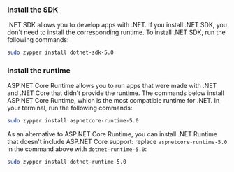 
### Install the SDK

.NET SDK allows you to develop apps with .NET. If you install .NET SDK, you don't need to install the corresponding runtime. To install .NET SDK, run the following commands:

```bash
sudo zypper install dotnet-sdk-5.0
```

### Install the runtime

ASP.NET Core Runtime allows you to run apps that were made with .NET and .NET Core that didn't provide the runtime. The commands below install ASP.NET Core Runtime, which is the most compatible runtime for .NET. In your terminal, run the following commands:

```bash
sudo zypper install aspnetcore-runtime-5.0
```

As an alternative to ASP.NET Core Runtime, you can install .NET Runtime that doesn't include ASP.NET Core support: replace `aspnetcore-runtime-5.0` in the command above with `dotnet-runtime-5.0`:

```bash
sudo zypper install dotnet-runtime-5.0
```
